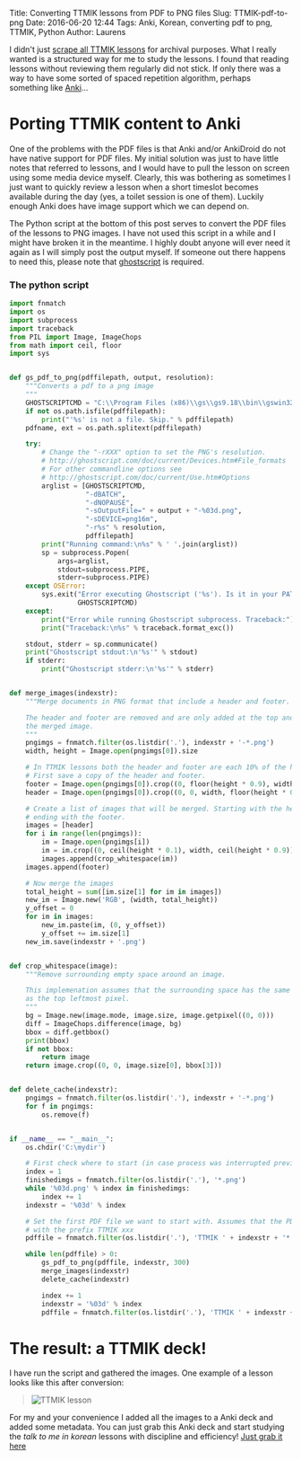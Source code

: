 Title: Converting TTMIK lessons from PDF to PNG files
Slug: TTMIK-pdf-to-png
Date: 2016-06-20 12:44
Tags: Anki, Korean, converting pdf to png, TTMIK, Python
Author: Laurens

I didn't just [scrape all TTMIK lessons]({filename}2016\TTMIK-web-crawling.md) for archival purposes. What I really wanted is a structured way for me to study the lessons. I found that reading lessons without reviewing them regularly did not stick. If only there was a way to have some sorted of spaced repetition algorithm, perhaps something like [Anki](www.ankisrs.net)...

# Porting TTMIK content to Anki
One of the problems with the PDF files is that Anki and/or AnkiDroid do not have native support for PDF files. My initial solution was just to have little notes that referred to lessons, and I would have to pull the lesson on screen using some media device myself. Clearly, this was bothering as sometimes I just want to quickly review a lesson when a short timeslot becomes available during the day (yes, a toilet session is one of them). Luckily enough Anki does have image support which we can depend on.

The Python script at the bottom of this post serves to convert the PDF files of the lessons to PNG images. I have not used this script in a while and I might have broken it in the meantime. I highly doubt anyone will ever need it again as I will simply post the output myself. If someone out there happens to need this, please note that [ghostscript](http://www.ghostscript.com/download/gsdnld.html) is required.

### The python script
```python
import fnmatch
import os
import subprocess
import traceback
from PIL import Image, ImageChops
from math import ceil, floor
import sys


def gs_pdf_to_png(pdffilepath, output, resolution):
    """Converts a pdf to a png image
    """
    GHOSTSCRIPTCMD = "C:\\Program Files (x86)\\gs\\gs9.18\\bin\\gswin32.exe"
    if not os.path.isfile(pdffilepath):
        print("'%s' is not a file. Skip." % pdffilepath)
    pdfname, ext = os.path.splitext(pdffilepath)

    try:
        # Change the "-rXXX" option to set the PNG's resolution.
        # http://ghostscript.com/doc/current/Devices.htm#File_formats
        # For other commandline options see
        # http://ghostscript.com/doc/current/Use.htm#Options
        arglist = [GHOSTSCRIPTCMD,
                   "-dBATCH",
                   "-dNOPAUSE",
                   "-sOutputFile=" + output + "-%03d.png",
                   "-sDEVICE=png16m",
                   "-r%s" % resolution,
                   pdffilepath]
        print("Running command:\n%s" % ' '.join(arglist))
        sp = subprocess.Popen(
            args=arglist,
            stdout=subprocess.PIPE,
            stderr=subprocess.PIPE)
    except OSError:
        sys.exit("Error executing Ghostscript ('%s'). Is it in your PATH?" %
                 GHOSTSCRIPTCMD)
    except:
        print("Error while running Ghostscript subprocess. Traceback:")
        print("Traceback:\n%s" % traceback.format_exc())

    stdout, stderr = sp.communicate()
    print("Ghostscript stdout:\n'%s'" % stdout)
    if stderr:
        print("Ghostscript stderr:\n'%s'" % stderr)


def merge_images(indexstr):
    """Merge documents in PNG format that include a header and footer.

    The header and footer are removed and are only added at the top and bottom of
    the merged image.
    """
    pngimgs = fnmatch.filter(os.listdir('.'), indexstr + '-*.png')
    width, height = Image.open(pngimgs[0]).size

    # In TTMIK lessons both the header and footer are each 10% of the height.
    # First save a copy of the header and footer.
    footer = Image.open(pngimgs[0]).crop((0, floor(height * 0.9), width, height))
    header = Image.open(pngimgs[0]).crop((0, 0, width, floor(height * 0.1)))

    # Create a list of images that will be merged. Starting with the header and
    # ending with the footer.
    images = [header]
    for i in range(len(pngimgs)):
        im = Image.open(pngimgs[i])
        im = im.crop((0, ceil(height * 0.1), width, ceil(height * 0.9)))
        images.append(crop_whitespace(im))
    images.append(footer)

    # Now merge the images
    total_height = sum([im.size[1] for im in images])
    new_im = Image.new('RGB', (width, total_height))
    y_offset = 0
    for im in images:
        new_im.paste(im, (0, y_offset))
        y_offset += im.size[1]
    new_im.save(indexstr + '.png')


def crop_whitespace(image):
    """Remove surrounding empty space around an image.

    This implemenation assumes that the surrounding space has the same colour
    as the top leftmost pixel.
    """
    bg = Image.new(image.mode, image.size, image.getpixel((0, 0)))
    diff = ImageChops.difference(image, bg)
    bbox = diff.getbbox()
    print(bbox)
    if not bbox:
        return image
    return image.crop((0, 0, image.size[0], bbox[3]))


def delete_cache(indexstr):
    pngimgs = fnmatch.filter(os.listdir('.'), indexstr + '-*.png')
    for f in pngimgs:
        os.remove(f)


if __name__ == "__main__":
    os.chdir('C:\mydir')

    # First check where to start (in case process was interrupted previously)
    index = 1
    finishedimgs = fnmatch.filter(os.listdir('.'), '*.png')
    while '%03d.png' % index in finishedimgs:
        index += 1
    indexstr = '%03d' % index

    # Set the first PDF file we want to start with. Assumes that the PDF files start
    # with the prefix TTMIK xxx
    pdffile = fnmatch.filter(os.listdir('.'), 'TTMIK ' + indexstr + '*.pdf')[0]

    while len(pdffile) > 0:
        gs_pdf_to_png(pdffile, indexstr, 300)
        merge_images(indexstr)
        delete_cache(indexstr)

        index += 1
        indexstr = '%03d' % index
        pdffile = fnmatch.filter(os.listdir('.'), 'TTMIK ' + indexstr + '*.pdf')[0]

```
# The result: a TTMIK deck!
I have run the script and gathered the images. One example of a lesson looks like this after conversion:
> ![TTMIK lesson](https://ankiweb.net/shared/mpreview/816509991/0.png)

For my and your convenience I added all the images to a Anki deck and added some metadata. You can just grab this Anki deck and start studying the *talk to me in korean* lessons with discipline and efficiency! [Just grab it here](https://ankiweb.net/shared/info/816509991)
